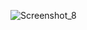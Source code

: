 
![Screenshot_8](https://user-images.githubusercontent.com/93754343/186207181-9857c4c5-c613-4609-9001-8311bdcebb7e.png)
